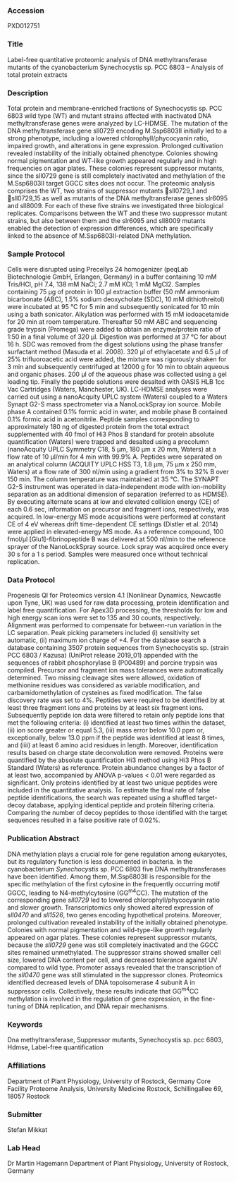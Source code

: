 ### Accession
PXD012751

### Title
Label-free quantitative proteomic analysis of DNA methyltransferase mutants of the cyanobacterium Synechocystis sp. PCC 6803 – Analysis of total protein extracts

### Description
Total protein and membrane-enriched fractions of Synechocystis sp. PCC 6803 wild type (WT) and mutant strains affected with inactivated DNA methyltransferase genes were analyzed by LC-HDMSE. The mutation of the DNA methyltransferase gene sll0729 encoding M.Ssp6803II initially led to a strong phenotype, including a lowered chlorophyll/phycocyanin ratio, impaired growth, and alterations in gene expression. Prolonged cultivation revealed instability of the initially obtained phenotype. Colonies showing normal pigmentation and WT-like growth appeared regularly and in high frequencies on agar plates. These colonies represent suppressor mutants, since the sll0729 gene is still completely inactivated and methylation of the M.Ssp6803II target GGCC sites does not occur. The proteomic analysis comprises the WT, two strains of suppressor mutants sll0729_1 and sll0729_15 as well as mutants of the DNA methyltransferase genes slr6095 and sll8009. For each of these five strains we investigated three biological replicates. Comparisons between the WT and these two suppressor mutant strains, but also between them and the slr6095 and sll8009 mutants enabled the detection of expression differences, which are specifically linked to the absence of M.Ssp6803II-related DNA methylation.

### Sample Protocol
Cells were disrupted using Precellys 24 homogenizer (peqLab Biotechnologie GmbH, Erlangen, Germany) in a buffer containing 10 mM Tris/HCl, pH 7.4, 138 mM NaCl; 2.7 mM KCl; 1 mM MgCl2. Samples containing 75 µg of protein in 100 µl extraction buffer (50 mM ammonium bicarbonate (ABC), 1.5% sodium deoxycholate (SDC), 10 mM dithiothreitol) were incubated at 95 °C for 5 min and subsequently sonicated for 10 min using a bath sonicator. Alkylation was performed with 15 mM iodoacetamide for 20 min at room temperature. Thereafter 50 mM ABC and sequencing grade trypsin (Promega) were added to obtain an enzyme/protein ratio of 1:50 in a final volume of 320 µl. Digestion was performed at 37 °C for about 16 h. SDC was removed from the digest solutions using the phase transfer surfactant method (Masuda et al. 2008). 320 μl of ethylacetate and 6.5 µl of 25% trifluoroacetic acid were added, the mixture was rigorously shaken for 3 min and subsequently centrifuged at 12000 g for 10 min to obtain aqueous and organic phases. 200 µl of the aqueous phase was collected using a gel loading tip. Finally the peptide solutions were desalted with OASIS HLB 1cc Vac Cartridges (Waters, Manchester, UK). LC-HDMSE analyses were carried out using a nanoAcquity UPLC system (Waters) coupled to a Waters Synapt G2-S mass spectrometer via a NanoLockSpray ion source. Mobile phase A contained 0.1% formic acid in water, and mobile phase B contained 0.1% formic acid in acetonitrile. Peptide samples corresponding to approximately 180 ng of digested protein from the total extract supplemented with 40 fmol of Hi3 Phos B standard for protein absolute quantification (Waters) were trapped and desalted using a precolumn (nanoAcquity UPLC Symmetry C18, 5 µm, 180 µm x 20 mm, Waters) at a flow rate of 10 µl/min for 4 min with 99.9% A. Peptides were separated on an analytical column (ACQUITY UPLC HSS T3, 1.8 µm, 75 µm x 250 mm, Waters) at a flow rate of 300 nl/min using a gradient from 3% to 32% B over 150 min. The column temperature was maintained at 35 °C. The SYNAPT G2-S instrument was operated in data-independent mode with ion-mobility separation as an additional dimension of separation (referred to as HDMSE). By executing alternate scans at low and elevated collision energy (CE) of each 0.6 sec, information on precursor and fragment ions, respectively, was acquired. In low-energy MS mode acquisitions were performed at constant CE of 4 eV whereas drift time-dependent CE settings (Distler et al. 2014) were applied in elevated-energy MS mode. As a reference compound, 100 fmol/μl [Glu1]-fibrinopeptide B was delivered at 500 nl/min to the reference sprayer of the NanoLockSpray source. Lock spray was acquired once every 30 s for a 1 s period. Samples were measured once without technical replication.

### Data Protocol
Progenesis QI for Proteomics version 4.1 (Nonlinear Dynamics, Newcastle upon Tyne, UK) was used for raw data processing, protein identification and label free quantification. For Apex3D processing, the thresholds for low and high energy scan ions were set to 135 and 30 counts, respectively. Alignment was performed to compensate for between-run variation in the LC separation. Peak picking parameters included (i) sensitivity set automatic, (ii) maximum ion charge of +4. For the database search a database containing 3507 protein sequences from Synechocystis sp. (strain PCC 6803 / Kazusa) (UniProt release 2019_01) appended with the sequences of rabbit phosphorylase B (P00489) and porcine trypsin was compiled. Precursor and fragment ion mass tolerances were automatically determined. Two missing cleavage sites were allowed, oxidation of methionine residues was considered as variable modification, and carbamidomethylation of cysteines as fixed modification. The false discovery rate was set to 4%. Peptides were required to be identified by at least three fragment ions and proteins by at least six fragment ions. Subsequently peptide ion data were filtered to retain only peptide ions that met the following criteria: (i) identified at least two times within the dataset, (ii) ion score greater or equal 5.3, (iii) mass error below 10.0 ppm or, exceptionally, below 13.0 ppm if the peptide was identified at least 8 times, and (iiii) at least 6 amino acid residues in length. Moreover, identification results based on charge state deconvolution were removed. Proteins were quantified by the absolute quantification Hi3 method using Hi3 Phos B Standard (Waters) as reference. Protein abundance changes by a factor of at least two, accompanied by ANOVA p-values < 0.01 were regarded as significant. Only proteins identified by at least two unique peptides were included in the quantitative analysis. To estimate the final rate of false peptide identifications, the search was repeated using a shuffled target-decoy database, applying identical peptide and protein filtering criteria. Comparing the number of decoy peptides to those identified with the target sequences resulted in a false positive rate of 0.02%.

### Publication Abstract
DNA methylation plays a crucial role for gene regulation among eukaryotes, but its regulatory function is less documented in bacteria. In the cyanobacterium <i>Synechocystis</i> sp. PCC 6803 five DNA methyltransferases have been identified. Among them, M.Ssp6803II is responsible for the specific methylation of the first cytosine in the frequently occurring motif GGCC, leading to N4-methylcytosine (GG<sup>m4</sup>CC). The mutation of the corresponding gene <i>sll0729</i> led to lowered chlorophyll/phycocyanin ratio and slower growth. Transcriptomics only showed altered expression of <i>sll0470</i> and <i>sll1526</i>, two genes encoding hypothetical proteins. Moreover, prolonged cultivation revealed instability of the initially obtained phenotype. Colonies with normal pigmentation and wild-type-like growth regularly appeared on agar plates. These colonies represent suppressor mutants, because the <i>sll0729</i> gene was still completely inactivated and the GGCC sites remained unmethylated. The suppressor strains showed smaller cell size, lowered DNA content per cell, and decreased tolerance against UV compared to wild type. Promoter assays revealed that the transcription of the <i>sll0470</i> gene was still stimulated in the suppressor clones. Proteomics identified decreased levels of DNA topoisomerase 4 subunit A in suppressor cells. Collectively, these results indicate that GG<sup>m4</sup>CC methylation is involved in the regulation of gene expression, in the fine-tuning of DNA replication, and DNA repair mechanisms.

### Keywords
Dna methyltransferase, Suppressor mutants, Synechocystis sp. pcc 6803, Hdmse, Label-free quantification

### Affiliations
Department of Plant Physiology, University of Rostock, Germany
Core Facility Proteome Analysis, University Medicine Rostock, Schillingallee 69, 18057 Rostock

### Submitter
Stefan Mikkat

### Lab Head
Dr Martin Hagemann
Department of Plant Physiology, University of Rostock, Germany


